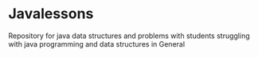 # Javalessons
<p> Repository for java data structures and problems with students struggling with java programming and data structures in General</p>
